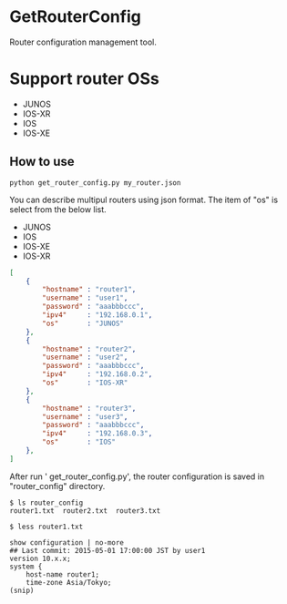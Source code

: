 # GetRouterConfig
Router configuration management tool.

# Support router OSs
- JUNOS
- IOS-XR
- IOS
- IOS-XE

## How to use

```
python get_router_config.py my_router.json
```

You can describe multipul routers using json format.
The item of "os"  is select from the below list.
- JUNOS
- IOS
- IOS-XE
- IOS-XR

```my_router.json
[
    {
        "hostname" : "router1",
        "username" : "user1",
        "password" : "aaabbbccc",
        "ipv4"     : "192.168.0.1",
        "os"       : "JUNOS"
    },
    {
        "hostname" : "router2",
        "username" : "user2",
        "password" : "aaabbbccc",
        "ipv4"     : "192.168.0.2",
        "os"       : "IOS-XR"
    },
    {
        "hostname" : "router3",
        "username" : "user3",
        "password" : "aaabbbccc",
        "ipv4"     : "192.168.0.3",
        "os"       : "IOS"
    },
]
```

After run ' get_router_config.py', the router configuration is saved in "router_config" directory.

```
$ ls router_config
router1.txt  router2.txt  router3.txt
```

```
$ less router1.txt

show configuration | no-more
## Last commit: 2015-05-01 17:00:00 JST by user1
version 10.x.x;
system {
    host-name router1;
    time-zone Asia/Tokyo;
(snip)
```
